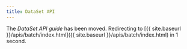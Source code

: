 ```yaml
---
title: DataSet API
---
```


<meta http-equiv="refresh" content="1; url={{ site.baseurl }}/apis/batch/index.html" />

<!--
Licensed to the Apache Software Foundation (ASF) under one
or more contributor license agreements.  See the NOTICE file
distributed with this work for additional information
regarding copyright ownership.  The ASF licenses this file
to you under the Apache License, Version 2.0 (the
"License"); you may not use this file except in compliance
with the License.  You may obtain a copy of the License at

  http://www.apache.org/licenses/LICENSE-2.0

Unless required by applicable law or agreed to in writing,
software distributed under the License is distributed on an
"AS IS" BASIS, WITHOUT WARRANTIES OR CONDITIONS OF ANY
KIND, either express or implied.  See the License for the
specific language governing permissions and limitations
under the License.
-->

The *DataSet API guide* has been moved. Redirecting to [{{ site.baseurl }}/apis/batch/index.html]({{ site.baseurl }}/apis/batch/index.html) in 1 second.
